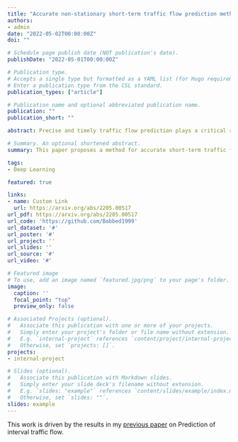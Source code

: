 ```yaml
---
title: "Accurate non-stationary short-term traffic flow prediction method"
authors:
- admin
date: "2022-05-02T00:00:00Z"
doi: ""

# Schedule page publish date (NOT publication's date).
publishDate: "2022-05-01T00:00:00Z"

# Publication type.
# Accepts a single type but formatted as a YAML list (for Hugo requirements).
# Enter a publication type from the CSL standard.
publication_types: ["article"]

# Publication name and optional abbreviated publication name.
publication: ""
publication_short: ""

abstract: Precise and timely traffic flow prediction plays a critical role in developing intelligent transportation systems and has attracted considerable attention in recent decades. Despite the significant progress in this area brought by deep learning, challenges remain. Traffic flows usually change dramatically in a short period, which prevents the current methods from accurately capturing the future trend and likely causes the over-fitting problem, leading to unsatisfied accuracy. To this end, this paper proposes a Long Short-Term Memory (LSTM) based method that can forecast the short-term traffic flow precisely and avoid local optimum problems during training. Specifically, instead of using the non-stationary raw traffic data directly, we first decompose them into sub-components, where each one is less noisy than the original input. Afterward, Sample Entropy (SE) is employed to merge similar components to reduce the computation cost. The merged features are fed into the LSTM, and we then introduce a spatiotemporal module to consider the neighboring relationships in the recombined signals to avoid strong autocorrelation. During training, we utilize the Grey Wolf Algorithm (GWO) to optimize the parameters of LSTM, which overcome the overfitting issue. We conduct the experiments on a UK public highway traffic flow dataset, and the results show that the proposed method performs favorably against other state-of-the-art methods with better adaption performance on extreme outliers, delay effects, and trend-changing responses.

# Summary. An optional shortened abstract.
summary: This paper proposes a method for accurate short-term traffic flow prediction.

tags:
- Deep Learning

featured: true

links:
- name: Custom Link
  url: https://arxiv.org/abs/2205.00517
url_pdf: https://arxiv.org/abs/2205.00517
url_code: 'https://github.com/Bobbed1999'
url_dataset: '#'
url_poster: '#'
url_project: ''
url_slides: ''
url_source: '#'
url_video: '#'

# Featured image
# To use, add an image named `featured.jpg/png` to your page's folder. 
image:
  caption: ''
  focal_point: "top"
  preview_only: false

# Associated Projects (optional).
#   Associate this publication with one or more of your projects.
#   Simply enter your project's folder or file name without extension.
#   E.g. `internal-project` references `content/project/internal-project/index.md`.
#   Otherwise, set `projects: []`.
projects:
- internal-project

# Slides (optional).
#   Associate this publication with Markdown slides.
#   Simply enter your slide deck's filename without extension.
#   E.g. `slides: "example"` references `content/slides/example/index.md`.
#   Otherwise, set `slides: ""`.
slides: example
---
```


This work is driven by the results in my [previous paper](/publication/conference-paper/) on Prediction of interval traffic flow.

